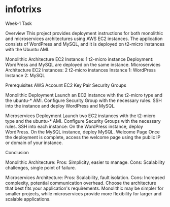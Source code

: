 # infotrixs

Week-1 Task

Overview
This project provides deployment instructions for both monolithic and microservices architectures using AWS EC2 instances. The application consists of WordPress and MySQL, and it is deployed on t2-micro instances with the Ubuntu AMI.

Monolithic Architecture
EC2 Instance: 1 t2-micro instance
Deployment: WordPress and MySQL are deployed on the same instance.
Microservices Architecture
EC2 Instances: 2 t2-micro instances
Instance 1: WordPress
Instance 2: MySQL

Prerequisites
AWS Account
EC2 Key Pair
Security Groups

Monolithic Deployment
Launch an EC2 instance with the t2-micro type and the ubuntu-* AMI.
Configure Security Group with the necessary rules.
SSH into the instance and deploy WordPress and MySQL.

Microservices Deployment
Launch two EC2 instances with the t2-micro type and the ubuntu-* AMI.
Configure Security Groups with the necessary rules.
SSH into each instance:
On the WordPress instance, deploy WordPress.
On the MySQL instance, deploy MySQL.
Welcome Page
Once the deployment is complete, access the welcome page using the public IP or domain of your instance.

Conclusion

Monolithic Architecture: Pros: Simplicity, easier to manage. Cons: Scalability challenges, single point of failure.

Microservices Architecture: Pros: Scalability, fault isolation. Cons: Increased complexity, potential communication overhead. Choose the architecture that best fits your application's requirements. Monolithic may be simpler for smaller projects, while microservices provide more flexibility for larger and scalable applications.
